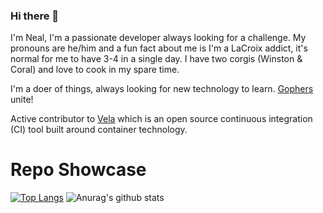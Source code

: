 ### Hi there 👋

I'm Neal, I'm a passionate developer always looking for a challenge. My pronouns are he/him and a fun fact about me is I'm a LaCroix addict, it's normal for me to have 3-4 in a single day. I have two corgis (Winston & Coral) and love to cook in my spare time. 

I'm a doer of things, always looking for new technology to learn. [Gophers](https://golang.org/) unite!

Active contributor to [Vela](https://github.com/go-vela) which is an open source continuous integration (CI) tool built around container technology.

<!--
**kneal/kneal** is a ✨ _special_ ✨ repository because its `README.md` (this file) appears on your GitHub profile.

Here are some ideas to get you started:

- 🔭 I’m currently working on ...
- 🌱 I’m currently learning ...
- 👯 I’m looking to collaborate on ...
- 🤔 I’m looking for help with ...
- 💬 Ask me about ...
- 📫 How to reach me: ...
- 😄 Pronouns: ...
- ⚡ Fun fact: ...
-->


# Repo Showcase

[![Top Langs](https://github-readme-stats.vercel.app/api/top-langs/?username=kneal&theme=radical)](https://github.com/anuraghazra/github-readme-stats) ![Anurag's github stats](https://github-readme-stats.vercel.app/api?username=kneal&show_icons=true&theme=yeblu)
